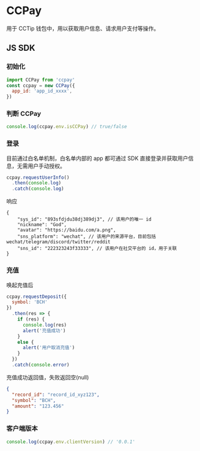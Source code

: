 # CCPay
用于 CCTip 钱包中，用以获取用户信息、请求用户支付等操作。

## JS SDK
### 初始化
```javascript
import CCPay from 'ccpay'
const ccpay = new CCPay({
  app_id: 'app_id_xxxx',
})
```

### 判断 CCPay
```javascript
console.log(ccpay.env.isCCPay) // true/false
```

### 登录
目前通过白名单机制，白名单内部的 app 都可通过 SDK 直接登录并获取用户信息，无需用户手动授权。
```javascript
ccpay.requestUserInfo()
  .then(console.log)
  .catch(console.log)
```
响应
```json5
{
    "sys_id": "893sfdjdu38dj389dj3", // 该用户的唯一 id
    "nickname": "God",
    "avatar": "https://baidu.com/a.png",
    "sns_platform": "wechat", // 该用户的来源平台，目前包括 wechat/telegram/discord/twitter/reddit
    "sns_id": "222323243f33333", // 该用户在社交平台的 id，用于关联
}
```

### 充值
唤起充值后
```javascript
ccpay.requestDeposit({
  symbol: 'BCH'
})
  .then(res => {
    if (res) {
      console.log(res)
      alert('充值成功')
    }
    else {
      alert('用户取消充值')
    }
  })
  .catch(console.error)
```
充值成功返回值，失败返回空(null)
```json
{
  "record_id": "record_id_xyz123",
  "symbol": "BCH",
  "amount": "123.456"
}
```

### 客户端版本
```javascript
console.log(ccpay.env.clientVersion) // '0.0.1'
```
